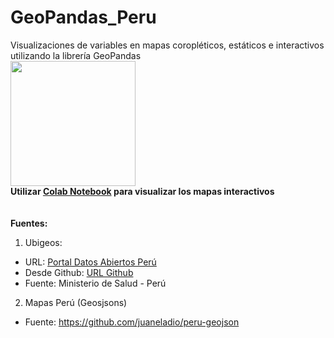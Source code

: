 # GeoPandas_Peru
Visualizaciones de variables en mapas coropléticos, estáticos e interactivos utilizando la librería GeoPandas <br>
<img src='https://user-images.githubusercontent.com/85203210/174846805-a380edc5-6962-44d1-9d0d-b76aec82aa54.png' height='200'>
<br>
**Utilizar [Colab Notebook](https://colab.research.google.com/drive/12Ymj0uhDyPQmi1Qm5mwZvZcoFMMApD1b?usp=sharing) para visualizar los mapas interactivos** 
<br><br><br>
**Fuentes:**
1. Ubigeos:
* URL: [Portal Datos Abiertos Perú](https://www.datosabiertos.gob.pe/dataset/codigos-equivalentes-de-ubigeo-del-peru)
* Desde Github: [URL Github](https://github.com/jmcastagnetto/ubigeo-peru-aumentado)
* Fuente: Ministerio de Salud - Perú
2. Mapas Perú (Geosjsons)
* Fuente: https://github.com/juaneladio/peru-geojson
